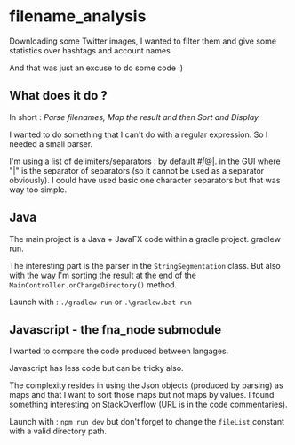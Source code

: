 # filename_analysis

Downloading some Twitter images, I wanted to filter them and give some statistics over hashtags and account names.

And that was just an excuse to do some code :)

## What does it do ?

In short : *Parse filenames, Map the result and then Sort and Display.*

I wanted to do something that I can't do with a regular expression.
So I needed a small parser.

I'm using a list of delimiters/separators : by default _#|_@|. in the GUI where "|" is the separator of separators (so it cannot be used as a separator obviously).
I could have used basic one character separators but that was way too simple.

## Java

The main project is a Java + JavaFX code within a gradle project.
gradlew run.

The interesting part is the parser in the `StringSegmentation` class. But also with the way I'm sorting the result at the end of the `MainController.onChangeDirectory()` method.

Launch with : `./gradlew run` or `.\gradlew.bat run`

## Javascript - the fna_node submodule

I wanted to compare the code produced between langages.

Javascript has less code but can be tricky also.

The complexity resides in using the Json objects (produced by parsing) as maps and that I want to sort those maps but not maps by values.
I found something interesting on StackOverflow (URL is in the code commentaries).

Launch with : `npm run dev` but don't forget to change the `fileList` constant with a valid directory path.
